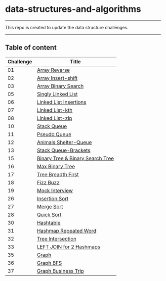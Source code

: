 # data-structures-and-algorithms
---
This repo is created to update the data structure challenges.

---

## Table of content
| Challenge | Title |
| ----------- | ----------- |
| 01 | [Array Reverse](./DataStructure/DataStructure/DSA/ArrayReverse) |
| 02 | [Array Insert-shift](./DataStructure/DataStructure/DSA/ArrayShift) |
| 03 | [Array Binary Search](./DataStructure/DataStructure/DSA/ArrayBinarySearch) |
| 05 | [Singly Linked List](./DataStructure/DataStructure/DSA/LinkedList) |
| 06 | [Linked List Insertions](./DataStructure/DataStructure/DSA/LinkedListInsertions)|
| 07 | [Linked List-kth](./DataStructure/DataStructure/DSA/LinkedListKth)|
| 08 | [Linked List-zip](./DataStructure/DataStructure/DSA/LinkedListZip)|
| 10 | [Stack Queue](./DataStructure/DataStructure/DSA/Stack-Queue)|
| 11 | [Pseudo Queue](./DataStructure/DataStructure/DSA/QueueUsingStacks)|
| 12 | [Animals Shelter-Queue](./DataStructure/DataStructure/DSA/AnimalsShelterQueue)|
| 13 | [Stack Queue-Brackets](./DataStructure/DataStructure/DSA/Stack-Queue-Brackets)|
| 15 | [Binary Tree & Binary Search Tree](./DataStructure/DataStructure/DSA/Tree)|
| 16 | [Max Binary Tree](./DataStructure/DataStructure/DSA/MaxBinaryTree)|
| 17 | [Tree Breadth First](./DataStructure/DataStructure/DSA/TreeBreadthFirst)|
| 18 | [Fizz Buzz](./DataStructure/DataStructure/DSA/FizzBuzz)|
| 19 | [Mock Interview](./DataStructure/DataStructure/DSA/MockInterview(Class19))|
| 26 | [Insertion Sort](./DataStructure/DataStructure/DSA/Sorting/Insertion)|
| 27 | [Merge Sort](./DataStructure/DataStructure/DSA/Sorting/Merge)|
| 28 | [Quick Sort](./DataStructure/DataStructure/DSA/Sorting/Quick)|
| 30 | [Hashtable](./DataStructure/DataStructure/DSA/Hashtable)|
| 31 | [Hashmap Repeated Word](./DataStructure/DataStructure/DSA/HashmapRepeatedWord)|
| 32 | [Tree Intersection](./DataStructure/DataStructure/DSA/Tree-Intersection)|
| 33 | [LEFT JOIN for 2 Hashmaps](./DataStructure/DataStructure/DSA/HashLeftJoin)|
| 35 | [Graph](./DataStructure/DataStructure/DSA/Graph-Implementation)|
| 36 | [Graph BFS](./DataStructure/DataStructure/DSA/GraphBFS)|
| 37 | [Graph Business Trip](./DataStructure/DataStructure/DSA/GraphBusinessTrip)|
